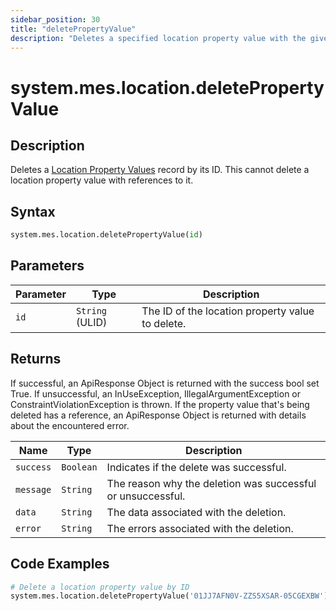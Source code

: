 ```yaml
---
sidebar_position: 30
title: "deletePropertyValue"
description: "Deletes a specified location property value with the given ID."
---
```


# system.mes.location.deletePropertyValue

## Description

Deletes a [Location Property Values](../../data-model/location-model/location-property-value) record by its ID.
This cannot delete a location property value with references to it.

## Syntax

```python
system.mes.location.deletePropertyValue(id)
```

## Parameters

| Parameter | Type            | Description                                      |
| --------- | --------------- | ------------------------------------------------ |
| `id`      | `String` (ULID) | The ID of the location property value to delete. |

## Returns

If successful, an ApiResponse Object is returned with the success bool set True. If unsuccessful, an InUseException, IllegalArgumentException or ConstraintViolationException is thrown.
If the property value that's being deleted has a reference, an ApiResponse Object is returned with details about the encountered error.

| Name      | Type      | Description                                                 |
| --------- | --------- | ----------------------------------------------------------- |
| `success` | `Boolean` | Indicates if the delete was successful.                     |
| `message` | `String`  | The reason why the deletion was successful or unsuccessful. |
| `data`    | `String`  | The data associated with the deletion.                      |
| `error`   | `String`  | The errors associated with the deletion.                    |

## Code Examples

```python
# Delete a location property value by ID
system.mes.location.deletePropertyValue('01JJ7AFN0V-ZZS5XSAR-05CGEXBW')
```
